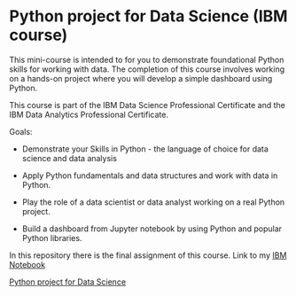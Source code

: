 # Python project for Data Science (IBM course)

This mini-course is intended to for you to demonstrate foundational Python skills for working with data. The completion of this course involves working on a hands-on project where you will develop a simple dashboard using Python.

This course is part of the IBM Data Science Professional Certificate and the IBM Data Analytics Professional Certificate.

Goals:

* Demonstrate your Skills in Python - the language of choice for data science and data analysis

* Apply Python fundamentals and data structures and work with data in Python.   

* Play the role of a data scientist or data analyst working on a real Python project. 

* Build a dashboard from Jupyter notebook by using Python and popular Python libraries. 

In this repository there is the final assignment of this course.
Link to my [IBM Notebook](https://eu-gb.dataplatform.cloud.ibm.com/analytics/notebooks/v2/952a390d-c007-4e8f-adc8-8738c94dfbce/view?access_token=30c414f288888dfed3e3019c8ae915c136dcddc8fe89433348ec14791913bf5d) 

[Python project for Data Science](https://www.coursera.org/learn/python-project-for-data-science?specialization=ibm-data-science)